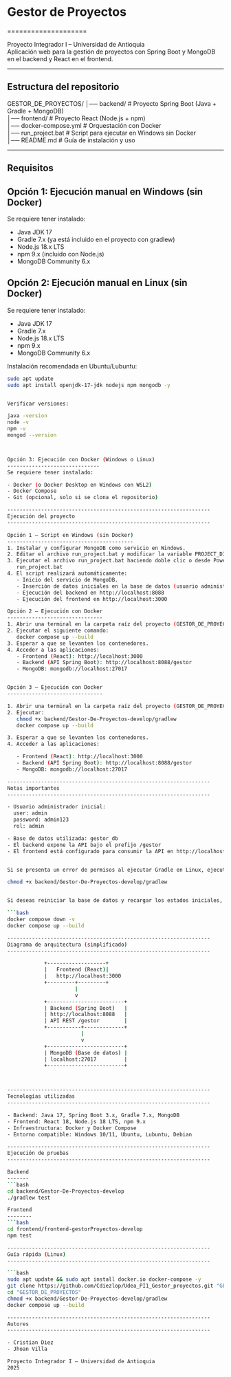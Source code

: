 # Gestor de Proyectos
====================

Proyecto Integrador I – Universidad de Antioquia  
Aplicación web para la gestión de proyectos con Spring Boot y MongoDB en el backend y React en el frontend.

------------------------------------------------------------------
Estructura del repositorio
------------------------------------------------------------------

GESTOR_DE_PROYECTOS/
│── backend/                     # Proyecto Spring Boot (Java + Gradle + MongoDB)  
│── frontend/                    # Proyecto React (Node.js + npm)  
│── docker-compose.yml            # Orquestación con Docker  
│── run_project.bat               # Script para ejecutar en Windows sin Docker  
│── README.md                     # Guía de instalación y uso  

------------------------------------------------------------------
Requisitos
------------------------------------------------------------------

Opción 1: Ejecución manual en Windows (sin Docker)
--------------------------------------------------
Se requiere tener instalado:

- Java JDK 17  
- Gradle 7.x (ya está incluido en el proyecto con gradlew)  
- Node.js 18.x LTS  
- npm 9.x (incluido con Node.js)  
- MongoDB Community 6.x  

Opción 2: Ejecución manual en Linux (sin Docker)
------------------------------------------------
Se requiere tener instalado:

- Java JDK 17  
- Gradle 7.x  
- Node.js 18.x LTS  
- npm 9.x  
- MongoDB Community 6.x  



Instalación recomendada en Ubuntu/Lubuntu:

```bash
sudo apt update
sudo apt install openjdk-17-jdk nodejs npm mongodb -y


Verificar versiones:

java -version
node -v
npm -v
mongod --version



Opción 3: Ejecución con Docker (Windows o Linux)
------------------------------
Se requiere tener instalado:

- Docker (o Docker Desktop en Windows con WSL2)
- Docker Compose
- Git (opcional, solo si se clona el repositorio)

------------------------------------------------------------------
Ejecución del proyecto
------------------------------------------------------------------

Opción 1 – Script en Windows (sin Docker)
-----------------------------------------
1. Instalar y configurar MongoDB como servicio en Windows.
2. Editar el archivo run_project.bat y modificar la variable PROJECT_DIR para que apunte a la ruta completa de la carpeta GESTOR_DE_PROYECTOS.
3. Ejecutar el archivo run_project.bat haciendo doble clic o desde PowerShell/CMD:
   run_project.bat
4. El script realizará automáticamente:
   - Inicio del servicio de MongoDB.
   - Inserción de datos iniciales en la base de datos (usuario administrador, categorías y estados).
   - Ejecución del backend en http://localhost:8088
   - Ejecución del frontend en http://localhost:3000

Opción 2 – Ejecución con Docker
-------------------------------
1. Abrir una terminal en la carpeta raíz del proyecto (GESTOR_DE_PROYECTOS).
2. Ejecutar el siguiente comando:
   docker compose up --build
3. Esperar a que se levanten los contenedores.
4. Acceder a las aplicaciones:
   - Frontend (React): http://localhost:3000
   - Backend (API Spring Boot): http://localhost:8088/gestor
   - MongoDB: mongodb://localhost:27017


Opción 3 – Ejecución con Docker
-------------------------------

1. Abrir una terminal en la carpeta raíz del proyecto (GESTOR_DE_PROYECTOS).
2. Ejecutar:
   chmod +x backend/Gestor-De-Proyectos-develop/gradlew
   docker compose up --build

3. Esperar a que se levanten los contenedores.
4. Acceder a las aplicaciones:

   - Frontend (React): http://localhost:3000
   - Backend (API Spring Boot): http://localhost:8088/gestor
   - MongoDB: mongodb://localhost:27017

------------------------------------------------------------------
Notas importantes
------------------------------------------------------------------

- Usuario administrador inicial:
  user: admin
  password: admin123
  rol: admin

- Base de datos utilizada: gestor_db
- El backend expone la API bajo el prefijo /gestor
- El frontend está configurado para consumir la API en http://localhost:8088/gestor


Si se presenta un error de permisos al ejecutar Gradle en Linux, ejecutar:

chmod +x backend/Gestor-De-Proyectos-develop/gradlew


Si deseas reiniciar la base de datos y recargar los estados iniciales, usa:

```bash
docker compose down -v
docker compose up --build

------------------------------------------------------------------
Diagrama de arquitectura (simplificado)
------------------------------------------------------------------

            +-------------------+
            |   Frontend (React)|
            |   http://localhost:3000
            +---------+---------+
                      |
                      v
            +-------------------------+
            | Backend (Spring Boot)   |
            | http://localhost:8088   |
            | API REST /gestor        |
            +-----------+-------------+
                        |
                        v
            +-------------------------+
            | MongoDB (Base de datos) |
            | localhost:27017         |
            +-------------------------+



------------------------------------------------------------------
Tecnologías utilizadas
------------------------------------------------------------------

- Backend: Java 17, Spring Boot 3.x, Gradle 7.x, MongoDB
- Frontend: React 18, Node.js 18 LTS, npm 9.x
- Infraestructura: Docker y Docker Compose
- Entorno compatible: Windows 10/11, Ubuntu, Lubuntu, Debian

------------------------------------------------------------------
Ejecución de pruebas
------------------------------------------------------------------

Backend
-------
```bash
cd backend/Gestor-De-Proyectos-develop
./gradlew test

Frontend
--------
```bash
cd frontend/frontend-gestorProyectos-develop
npm test

------------------------------------------------------------------
Guía rápida (Linux)
------------------------------------------------------------------

```bash
sudo apt update && sudo apt install docker.io docker-compose -y
git clone https://github.com/Cdiezlop/Udea_PI1_Gestor_proyectos.git "GESTOR_DE_PROYECTOS"
cd "GESTOR_DE_PROYECTOS"
chmod +x backend/Gestor-De-Proyectos-develop/gradlew
docker compose up --build

------------------------------------------------------------------
Autores
------------------------------------------------------------------

- Cristian Diez
- Jhoan Villa

Proyecto Integrador I – Universidad de Antioquia
2025
